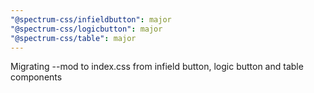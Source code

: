 ```yaml
---
"@spectrum-css/infieldbutton": major
"@spectrum-css/logicbutton": major
"@spectrum-css/table": major
---
```


Migrating --mod to index.css from infield button, logic button and table components
